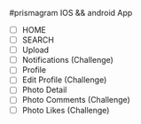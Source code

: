 #prismagram IOS && android App
- [ ] HOME
- [ ] SEARCH
- [ ] Upload
- [ ] Notifications (Challenge)
- [ ] Profile
- [ ] Edit Profile (Challenge)
- [ ] Photo Detail 
- [ ] Photo Comments (Challenge)
- [ ] Photo Likes (Challenge)

